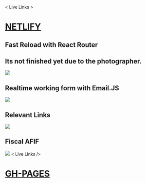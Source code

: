 < Live Links >
# [NETLIFY](https://sanid.netlify.app/)

## Fast Reload with React Router 
## Its not finished yet due to the photographer.
![](https://github.com/CalvinJamesHeath/sanid/blob/master/imagenes/home.jpg)

## Realtime working form with Email.JS
![](https://github.com/CalvinJamesHeath/sanid/blob/master/imagenes/form.jpg)

## Relevant Links 
![](https://github.com/CalvinJamesHeath/sanid/blob/master/imagenes/footer.jpg)

## Fiscal AFIF
![](https://github.com/CalvinJamesHeath/SANID/blob/master/imagenes/dtfiscal.jpg)
< Live Links />

# [GH-PAGES](https://calvinjamesheath.github.io/sanid/)
